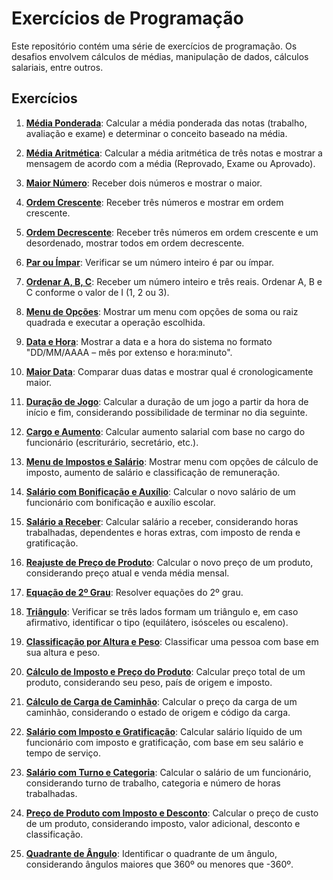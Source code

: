 
# Exercícios de Programação

Este repositório contém uma série de exercícios de programação. Os desafios envolvem cálculos de médias, manipulação de dados, cálculos salariais, entre outros.

## Exercícios

1. **[Média Ponderada](EXE01)**: Calcular a média ponderada das notas (trabalho, avaliação e exame) e determinar o conceito baseado na média.

2. **[Média Aritmética](EXE02)**: Calcular a média aritmética de três notas e mostrar a mensagem de acordo com a média (Reprovado, Exame ou Aprovado).

3. **[Maior Número](EXE03)**: Receber dois números e mostrar o maior.

4. **[Ordem Crescente](EXE04)**: Receber três números e mostrar em ordem crescente.

5. **[Ordem Decrescente](EXE05)**: Receber três números em ordem crescente e um desordenado, mostrar todos em ordem decrescente.

6. **[Par ou Ímpar](EXE06)**: Verificar se um número inteiro é par ou ímpar.

7. **[Ordenar A, B, C](EXE07)**: Receber um número inteiro e três reais. Ordenar A, B e C conforme o valor de I (1, 2 ou 3).

8. **[Menu de Opções](EXE08)**: Mostrar um menu com opções de soma ou raiz quadrada e executar a operação escolhida.

9. **[Data e Hora](EXE09)**: Mostrar a data e a hora do sistema no formato "DD/MM/AAAA – mês por extenso e hora:minuto".

10. **[Maior Data](EXE10)**: Comparar duas datas e mostrar qual é cronologicamente maior.

11. **[Duração de Jogo](EXE11)**: Calcular a duração de um jogo a partir da hora de início e fim, considerando possibilidade de terminar no dia seguinte.

12. **[Cargo e Aumento](EXE12)**: Calcular aumento salarial com base no cargo do funcionário (escriturário, secretário, etc.).

13. **[Menu de Impostos e Salário](EXE13)**: Mostrar menu com opções de cálculo de imposto, aumento de salário e classificação de remuneração.

14. **[Salário com Bonificação e Auxílio](EXE14)**: Calcular o novo salário de um funcionário com bonificação e auxílio escolar.

15. **[Salário a Receber](EXE15)**: Calcular salário a receber, considerando horas trabalhadas, dependentes e horas extras, com imposto de renda e gratificação.

16. **[Reajuste de Preço de Produto](EXE16)**: Calcular o novo preço de um produto, considerando preço atual e venda média mensal.

17. **[Equação de 2º Grau](EXE17)**: Resolver equações do 2º grau.

18. **[Triângulo](EXE18)**: Verificar se três lados formam um triângulo e, em caso afirmativo, identificar o tipo (equilátero, isósceles ou escaleno).

19. **[Classificação por Altura e Peso](EXE19)**: Classificar uma pessoa com base em sua altura e peso.

20. **[Cálculo de Imposto e Preço do Produto](EXE20)**: Calcular preço total de um produto, considerando seu peso, país de origem e imposto.

21. **[Cálculo de Carga de Caminhão](EXE21)**: Calcular o preço da carga de um caminhão, considerando o estado de origem e código da carga.

22. **[Salário com Imposto e Gratificação](EXE22)**: Calcular salário líquido de um funcionário com imposto e gratificação, com base em seu salário e tempo de serviço.

23. **[Salário com Turno e Categoria](EXE23)**: Calcular o salário de um funcionário, considerando turno de trabalho, categoria e número de horas trabalhadas.

24. **[Preço de Produto com Imposto e Desconto](EXE24)**: Calcular o preço de custo de um produto, considerando imposto, valor adicional, desconto e classificação.

25. **[Quadrante de Ângulo](EXE25)**: Identificar o quadrante de um ângulo, considerando ângulos maiores que 360º ou menores que -360º.
